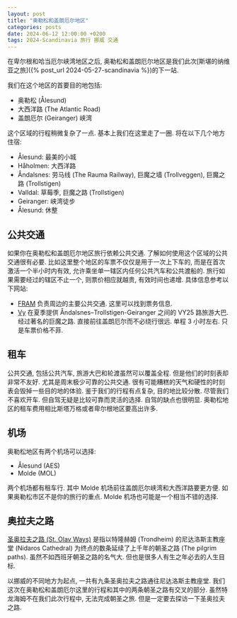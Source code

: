 ```yaml
---
layout: post
title: "奥勒松和盖朗厄尔地区"
categories: posts
date: 2024-06-12 12:00:00 +0200
tags: 2024-Scandinavia 旅行 挪威 交通
---
```


在卑尔根和哈当厄尔峡湾地区之后, 奥勒松和盖朗厄尔地区是我们此次[斯堪的纳维亚之旅]({% post_url 2024-05-27-scandinavia %})的下一站.

我们在这个地区的首要目的地包括:

* 奥勒松 (Ålesund)
* 大西洋路 (The Atlantic Road)
* 盖朗厄尔 (Geiranger) 峡湾

这个区域的行程稍微复杂了一点. 基本上我们在这里走了一圈. 将在以下几个地方住宿:

* Ålesund: 最美的小城
* Håholmen: 大西洋路
* Åndalsnes: 劳马线 (The Rauma Railway), 巨魔之墙 (Trollveggen), 巨魔之路 (Trollstigen)
* Valldal: 草莓季, 巨魔之路 (Trollstigen)
* Geiranger: 峡湾徒步
* Ålesund: 休整

## 公共交通

如果你在奥勒松和盖朗厄尔地区旅行依赖公共交通. 了解如何使用这个区域的公共交通很有必要. 比如这里整个地区的车票不仅仅是用于一次上下车的, 而是在首次激活一个半小时内有效, 允许乘坐单一辖区内任何公共汽车和公共渡船的. 旅行如果需要经过的辖区不止一个, 则票价相应就越贵, 有效时间也递增. 具体信息参考以下网站:

* [FRAM](https://frammr.no/billettar/) 负责周边的主要公共交通. 这里可以找到票务信息.
* [Vy](https://www.vybuss.com/destinations/geiranger/) 在夏季提供 Åndalsnes–Trollstigen-Geiranger 之间的 VY25 路旅游大巴. 经过著名的巨魔之路. 直接前往盖朗厄尔而不必绕行很远. 单程 3 小时左右. 只是车票价格不菲.

## 租车

公共交通, 包括公共汽车, 旅游大巴和轮渡虽然可以覆盖全程. 但是他们的时刻表却非常不友好. 尤其是周末极少可靠的公共交通. 很有可能糟糕的天气和硬性的时刻表会毁掉一些目的地的体验. 鉴于我们的行程有点复杂, 目的地比较分散. 尽管我们不喜欢开车. 但自驾无疑是比较可靠而灵活的选择. 自驾的缺点也很明显. 奥勒松地区的租车费用相比斯塔万格或者卑尔根地区要高出许多.

## 机场

奥勒松地区有两个机场可以选择:

* Ålesund (AES)
* Molde (MOL)

两个机场都有租车行. 其中 Molde 机场前往盖朗厄尔峡湾和大西洋路要更方便. 如果奥勒松市区不是你的旅行的重点. Molde 机场也可能是一个相当不错的选择.

## 奥拉夫之路

[圣奥拉夫之路 (St. Olav Ways)](https://www.pilegrimsleden.no/en) 是指以特隆赫姆 (Trondheim) 的尼达洛斯主教座堂 (Nidaros Cathedral) 为终点的数条延续了上千年的朝圣之路 (The pilgrim paths). 虽然不如西班牙朝圣之路的名气大. 但也是很多人有生之年必去的人生目标.

以挪威的不同地方为起点, 一共有九条圣奥拉夫之路通往尼达洛斯主教座堂. 我们这次在奥勒松和盖朗厄尔这里的行程和其中的两条朝圣之路有交叉的部分. 虽然特龙海姆不在我们此次行程中, 无法完成朝圣之旅. 但是一定要去探访一下圣奥拉夫之路.

